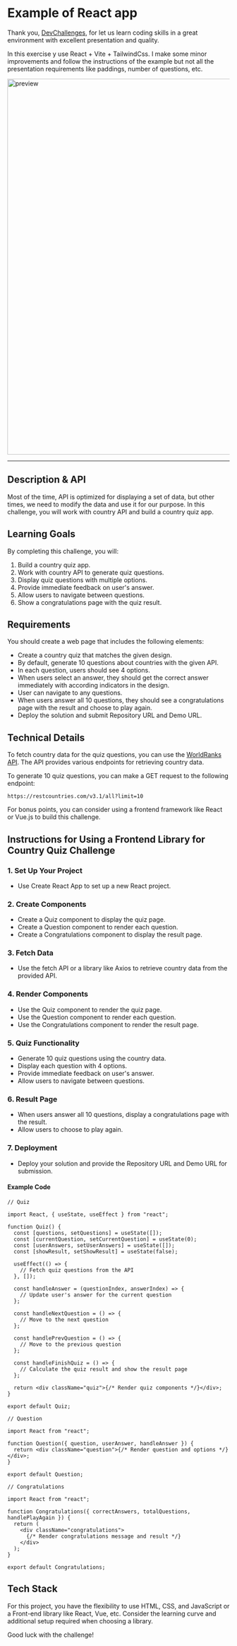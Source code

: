# Example of React app

Thank you, [DevChallenges](https://devchallenges.io/), for let us learn coding skills in a great environment with excellent presentation and quality.

In this exercise y use React + Vite + TailwindCss. I make some minor improvements and follow the instructions of the example but not all the presentation requirements like paddings, number of questions, etc.

<img width="1124" height="850" alt="preview" src="https://github.com/user-attachments/assets/c0271189-cf88-459a-8014-e09ec5fecdec" />

---

## Description & API

Most of the time, API is optimized for displaying a set of data, but other times, we need to modify the data and use it for our purpose. In this challenge, you will work with country API and build a country quiz app.

## Learning Goals

By completing this challenge, you will:

1. Build a country quiz app.
2. Work with country API to generate quiz questions.
3. Display quiz questions with multiple options.
4. Provide immediate feedback on user's answer.
5. Allow users to navigate between questions.
6. Show a congratulations page with the quiz result.

## Requirements

You should create a web page that includes the following elements:

- Create a country quiz that matches the given design.
- By default, generate 10 questions about countries with the given API.
- In each question, users should see 4 options.
- When users select an answer, they should get the correct answer immediately with according indicators in the design.
- User can navigate to any questions.
- When users answer all 10 questions, they should see a congratulations page with the result and choose to play again.
- Deploy the solution and submit Repository URL and Demo URL.

## Technical Details

To fetch country data for the quiz questions, you can use the [WorldRanks API](https://restcountries.com/). The API provides various endpoints for retrieving country data.

To generate 10 quiz questions, you can make a GET request to the following endpoint:

```code
https://restcountries.com/v3.1/all?limit=10
```

For bonus points, you can consider using a frontend framework like React or Vue.js to build this challenge.

## Instructions for Using a Frontend Library for Country Quiz Challenge

### 1. Set Up Your Project

- Use Create React App to set up a new React project.

### 2. Create Components

- Create a Quiz component to display the quiz page.
- Create a Question component to render each question.
- Create a Congratulations component to display the result page.

### 3. Fetch Data

- Use the fetch API or a library like Axios to retrieve country data from the provided API.

### 4. Render Components

- Use the Quiz component to render the quiz page.
- Use the Question component to render each question.
- Use the Congratulations component to render the result page.

### 5. Quiz Functionality

- Generate 10 quiz questions using the country data.
- Display each question with 4 options.
- Provide immediate feedback on user's answer.
- Allow users to navigate between questions.

### 6. Result Page

- When users answer all 10 questions, display a congratulations page with the result.
- Allow users to choose to play again.
  
### 7. Deployment

- Deploy your solution and provide the Repository URL and Demo URL for submission.
  
#### Example Code

```code
// Quiz

import React, { useState, useEffect } from "react";

function Quiz() {
  const [questions, setQuestions] = useState([]);
  const [currentQuestion, setCurrentQuestion] = useState(0);
  const [userAnswers, setUserAnswers] = useState([]);
  const [showResult, setShowResult] = useState(false);

  useEffect(() => {
    // Fetch quiz questions from the API
  }, []);

  const handleAnswer = (questionIndex, answerIndex) => {
    // Update user's answer for the current question
  };

  const handleNextQuestion = () => {
    // Move to the next question
  };

  const handlePrevQuestion = () => {
    // Move to the previous question
  };

  const handleFinishQuiz = () => {
    // Calculate the quiz result and show the result page
  };

  return <div className="quiz">{/* Render quiz components */}</div>;
}

export default Quiz;
```

```code
// Question

import React from "react";

function Question({ question, userAnswer, handleAnswer }) {
  return <div className="question">{/* Render question and options */}</div>;
}

export default Question;
```

```code
// Congratulations

import React from "react";

function Congratulations({ correctAnswers, totalQuestions, handlePlayAgain }) {
  return (
    <div className="congratulations">
      {/* Render congratulations message and result */}
    </div>
  );
}

export default Congratulations;
```

## Tech Stack

For this project, you have the flexibility to use HTML, CSS, and JavaScript or a Front-end library like React, Vue, etc. Consider the learning curve and additional setup required when choosing a library.

Good luck with the challenge!